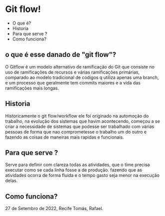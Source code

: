 # Git flow!

- O que é? <br>
- Historia <br>
- Para que serve ?
- Como funciona?

## o que é esse danado de "git flow"?

O Gitflow é um modelo alternativo de ramificação do Git que consiste no uso de ramificações de recursos e várias ramificações primárias, comparado ao modelo tradicional de codigos q utiliza apenas uma branch, e um processo que geralmente tem commits maiores e a vida das ramificações mais longas. 

## Historia

Historicamente o git flow/workflow ele foi originado na automoção do trabalho, na evolução dos sistemas que havim acontecendo, começou a se criar a necessidade de sistemas que podesse ser trabalhado com varias pessoas de forma que nao comprometesse o trabalho um do outro e fazendo as coisas de maneiras mais rapidas e funcionais.

## Para que serve ?

Serve para definir com clareza todas as atividades, que o time precisa executar como se cada linha fosse a de produção. fazendo que as atividades ocorra de forma fluida e o tempo gasto seja menor na execução  delas. 

## Como funciona?

27 de Setembro de 2022, Recife
Tomás, Rafael.
